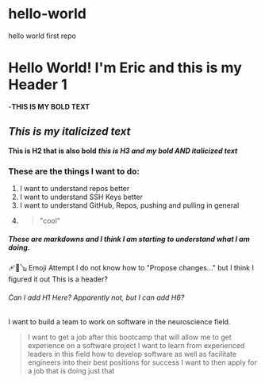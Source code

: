 # hello-world
hello world first repo 
# Hello World! I'm Eric and this is my Header 1
-**THIS IS MY BOLD TEXT**
## *This is my italicized text*
**This is H2 that is also bold**
***this is H3 and my bold AND italicized text***
### These are the things I want to do:
1. I want to understand repos better
2. I want to understand SSH Keys better
3. I want to understand GitHub, Repos, pushing and pulling in general
4. > "cool"
##### These are markdowns **and** *I think* I am starting to understand what I am doing. 
🩹🎱🪕 Emoji Attempt 
I do not know how to "Propose changes..." but I think I figured it out This is a header?
###### Can I add H1 Here? Apparently not, but I can add H6?
I want to build a team to work on software in the neuroscience field.
  > I want to get a job after this bootcamp that will allow me to get experience on a software project
  > I want to learn from experienced leaders in this field how to develop software as well as facilitate engineers into their best positions for success
  > I want to then apply for a job that is doing just that
